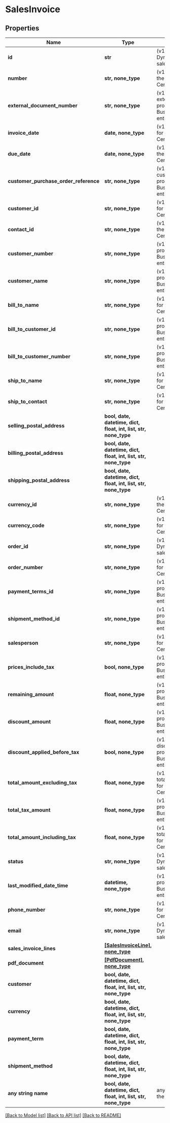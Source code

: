 # SalesInvoice


## Properties
Name | Type | Description | Notes
------------ | ------------- | ------------- | -------------
**id** | **str** | (v1.0) The id property for the Dynamics 365 Business Central salesInvoice entity | [optional] 
**number** | **str, none_type** | (v1.0) The number property for the Dynamics 365 Business Central salesInvoice entity | [optional] 
**external_document_number** | **str, none_type** | (v1.0) The externalDocumentNumber property for the Dynamics 365 Business Central salesInvoice entity | [optional] 
**invoice_date** | **date, none_type** | (v1.0) The invoiceDate property for the Dynamics 365 Business Central salesInvoice entity | [optional] 
**due_date** | **date, none_type** | (v1.0) The dueDate property for the Dynamics 365 Business Central salesInvoice entity | [optional] 
**customer_purchase_order_reference** | **str, none_type** | (v1.0) The customerPurchaseOrderReference property for the Dynamics 365 Business Central salesInvoice entity | [optional] 
**customer_id** | **str, none_type** | (v1.0) The customerId property for the Dynamics 365 Business Central salesInvoice entity | [optional] 
**contact_id** | **str, none_type** | (v1.0) The contactId property for the Dynamics 365 Business Central salesInvoice entity | [optional] 
**customer_number** | **str, none_type** | (v1.0) The customerNumber property for the Dynamics 365 Business Central salesInvoice entity | [optional] 
**customer_name** | **str, none_type** | (v1.0) The customerName property for the Dynamics 365 Business Central salesInvoice entity | [optional] 
**bill_to_name** | **str, none_type** | (v1.0) The billToName property for the Dynamics 365 Business Central salesInvoice entity | [optional] 
**bill_to_customer_id** | **str, none_type** | (v1.0) The billToCustomerId property for the Dynamics 365 Business Central salesInvoice entity | [optional] 
**bill_to_customer_number** | **str, none_type** | (v1.0) The billToCustomerNumber property for the Dynamics 365 Business Central salesInvoice entity | [optional] 
**ship_to_name** | **str, none_type** | (v1.0) The shipToName property for the Dynamics 365 Business Central salesInvoice entity | [optional] 
**ship_to_contact** | **str, none_type** | (v1.0) The shipToContact property for the Dynamics 365 Business Central salesInvoice entity | [optional] 
**selling_postal_address** | **bool, date, datetime, dict, float, int, list, str, none_type** |  | [optional] 
**billing_postal_address** | **bool, date, datetime, dict, float, int, list, str, none_type** |  | [optional] 
**shipping_postal_address** | **bool, date, datetime, dict, float, int, list, str, none_type** |  | [optional] 
**currency_id** | **str, none_type** | (v1.0) The currencyId property for the Dynamics 365 Business Central salesInvoice entity | [optional] 
**currency_code** | **str, none_type** | (v1.0) The currencyCode property for the Dynamics 365 Business Central salesInvoice entity | [optional] 
**order_id** | **str, none_type** | (v1.0) The orderId property for the Dynamics 365 Business Central salesInvoice entity | [optional] 
**order_number** | **str, none_type** | (v1.0) The orderNumber property for the Dynamics 365 Business Central salesInvoice entity | [optional] 
**payment_terms_id** | **str, none_type** | (v1.0) The paymentTermsId property for the Dynamics 365 Business Central salesInvoice entity | [optional] 
**shipment_method_id** | **str, none_type** | (v1.0) The shipmentMethodId property for the Dynamics 365 Business Central salesInvoice entity | [optional] 
**salesperson** | **str, none_type** | (v1.0) The salesperson property for the Dynamics 365 Business Central salesInvoice entity | [optional] 
**prices_include_tax** | **bool, none_type** | (v1.0) The pricesIncludeTax property for the Dynamics 365 Business Central salesInvoice entity | [optional] 
**remaining_amount** | **float, none_type** | (v1.0) The remainingAmount property for the Dynamics 365 Business Central salesInvoice entity | [optional] 
**discount_amount** | **float, none_type** | (v1.0) The discountAmount property for the Dynamics 365 Business Central salesInvoice entity | [optional] 
**discount_applied_before_tax** | **bool, none_type** | (v1.0) The discountAppliedBeforeTax property for the Dynamics 365 Business Central salesInvoice entity | [optional] 
**total_amount_excluding_tax** | **float, none_type** | (v1.0) The totalAmountExcludingTax property for the Dynamics 365 Business Central salesInvoice entity | [optional] 
**total_tax_amount** | **float, none_type** | (v1.0) The totalTaxAmount property for the Dynamics 365 Business Central salesInvoice entity | [optional] 
**total_amount_including_tax** | **float, none_type** | (v1.0) The totalAmountIncludingTax property for the Dynamics 365 Business Central salesInvoice entity | [optional] 
**status** | **str, none_type** | (v1.0) The status property for the Dynamics 365 Business Central salesInvoice entity | [optional] 
**last_modified_date_time** | **datetime, none_type** | (v1.0) The lastModifiedDateTime property for the Dynamics 365 Business Central salesInvoice entity | [optional] 
**phone_number** | **str, none_type** | (v1.0) The phoneNumber property for the Dynamics 365 Business Central salesInvoice entity | [optional] 
**email** | **str, none_type** | (v1.0) The email property for the Dynamics 365 Business Central salesInvoice entity | [optional] 
**sales_invoice_lines** | [**[SalesInvoiceLine], none_type**](SalesInvoiceLine.md) |  | [optional] 
**pdf_document** | [**[PdfDocument], none_type**](PdfDocument.md) |  | [optional] 
**customer** | **bool, date, datetime, dict, float, int, list, str, none_type** |  | [optional] 
**currency** | **bool, date, datetime, dict, float, int, list, str, none_type** |  | [optional] 
**payment_term** | **bool, date, datetime, dict, float, int, list, str, none_type** |  | [optional] 
**shipment_method** | **bool, date, datetime, dict, float, int, list, str, none_type** |  | [optional] 
**any string name** | **bool, date, datetime, dict, float, int, list, str, none_type** | any string name can be used but the value must be the correct type | [optional]

[[Back to Model list]](../README.md#documentation-for-models) [[Back to API list]](../README.md#documentation-for-api-endpoints) [[Back to README]](../README.md)


